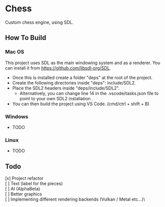 # Chess
Custom chess engine, using SDL.

## How To Build
### Mac OS
This project uses SDL as the main windowing system and as a renderer. You can install it from https://github.com/libsdl-org/SDL.
* Once this is installed create a folder "deps" at the root of the project.
* Create the following directories inside "deps": include/SDL2.
* Place the SDL2 headers inside "deps/include/SDL2".
    * Alternatively, you can change line 14 in the .vscode/tasks.json file to point to your own SDL2 installation .
* You can then build the project using VS Code. (cmd/ctrl + shift + B)

### Windows
* TODO

### Linux
* TODO

## Todo
[x] Project refactor\
[ ] Text (label for the pieces)\
[ ] AI (AlphaBeta)\
[ ] Better graphics\
[ ] Implementing different rendering backends (Vulkan / Metal etc...)\